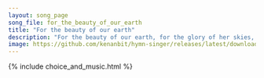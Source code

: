 ```yaml
---
layout: song_page
song_file: for_the_beauty_of_our_earth
title: "For the beauty of our earth"
description: "For the beauty of our earth, for the glory of her skies, for the love which from our birth over and around us lies:    Source of all, to thee we raise... secular 4part acapella 5verse musicbyother textadaptedbykenan"
image: https://github.com/kenanbit/hymn-singer/releases/latest/download/for_the_beauty_of_our_earth-trad.png
---
```


{% include choice_and_music.html %}